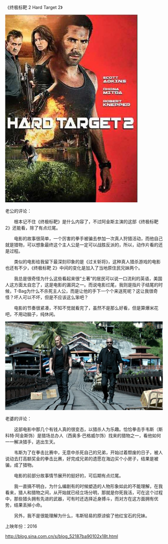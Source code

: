 《终极标靶 2 Hard Target 2》

			
![](./img/001vda4xzy79o7HxS30da&690.jpg)


老公的评论：

　　根本记不住《终极标靶》是什么内容了，不过阿金斯主演的这部《终极标靶 2》还能看，除了有点烂尾。


　　电影的故事很简单，一个厉害的拳手被骗去参加一次真人狩猎活动，而他自己就是猎物，可以想象最终这个主人公是一定可以战胜反派的，所以，动作片看的还是过程。

　　类似的电影给我留下最深刻印象的是《过关斩将》，这种真人猎杀游戏的电影也还有不少，《终极标靶
2》中间的变化是加入了当地原住民兄妹两个。


　　我总是很奇怪为什么这些看起来很“土著”的居民可以说一口流利的英语，美国人这方面太自恋了，这是电影的漏洞之一。而说电影烂尾，我则是指片子结尾的时候，T-Bag为什么不杀死主人公，而是让他的手下一个个来送死呢？这让我很奇怪？坏人可以不坏，但是不应该这么笨吧？

　　电影的节奏很紧凑，不知不觉就看完了，虽然不是那么好看，但是算爆米花吧，不用动脑子，纯休闲。

![](./img/001vda4xzy79o7OWNbY9a&690.jpg)


老婆的评论：


　　这部电影中那几个有钱人真的很变态，以猎杀人为乐趣。恰恰拳击手韦斯（斯科特·阿金斯饰）是猎场总办人（西奥多·巴格威尔饰）找来的猎物之一，看他如何一一解决猎手，逃出生天。


　　韦斯为了在拳击比赛中，无意中杀死自己的兄弟，开始过着颓废的日子，被人说动去打高额奖金的拳击比赛，好完成兄弟的遗愿在海边买个小房子，结果是被骗，成了猎物。

　　电影的前部分故事情节展开的挺好的，可后期有点烂尾。


　　我一直搞不明白，为什么编剧有的时候塑造的人物形象如此的不能理解，在我看来，猎人和猎物之间，从开始就已经立场分明，那就是你死我活，可在这个过程中，那些猎头拥有先进的武器，可有时还选择近身搏斗，而对方在这方面拥有优势，结果丢掉小命。

　　另外，我不是很能理解为什么，韦斯轻易的原谅偷了他红宝石的兄妹。

上映年份：2016							
		
http://blog.sina.com.cn/s/blog_52187ba90102x18t.html
